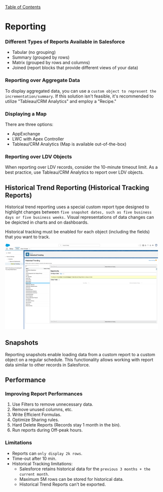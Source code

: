 [Table of Contents](../Documentation.md)

# Reporting

### Different Types of Reports Available in Salesforce
- Tabular (no grouping)
- Summary (grouped by rows)
- Matrix (grouped by rows and columns)
- Joined (report blocks that provide different views of your data)

### Reporting over Aggregate Data
To display aggregated data, you can use a `custom object to represent the incrementation/summary`. If this solution isn't feasible, it's recommended to utilize "Tableau/CRM Analytics" and employ a "Recipe."

### Displaying a Map
There are three options:
- AppExchange
- LWC with Apex Controller
- Tableau/CRM Analytics (Map is available out-of-the-box)

### Reporting over LDV Objects
When reporting over LDV records, consider the 10-minute timeout limit. As a best practice, use Tableau/CRM Analytics to report over LDV objects.

## Historical Trend Reporting (Historical Tracking Reports)
Historical trend reporting uses a special custom report type designed to highlight changes between `five snapshot dates, such as five business days or five business weeks.` Visual representations of data changes can be depicted in charts and on dashboards.

Historical tracking must be enabled for each object (including the fields) that you want to track.

![Screenshot](../../Images/report-historical-1.png)

## Snapshots
Reporting snapshots enable loading data from a custom report to a custom object on a regular schedule. This functionality allows working with report data similar to other records in Salesforce.

## Performance

### Improving Report Performances
1. Use Filters to remove unnecessary data.
2. Remove unused columns, etc.
3. Write Efficient Formulas.
4. Optimize Sharing rules.
5. Hard Delete Reports (Records stay 1 month in the bin).
6. Run reports during Off-peak hours.

### Limitations
- Reports can `only display 2k rows`.
- Time-out after 10 min.
- Historical Tracking limitations:
    - Salesforce retains historical data for the `previous 3 months + the current month`.
    - Maximum 5M rows can be stored for historical data.
    - Historical Trend Reports can't be exported.
